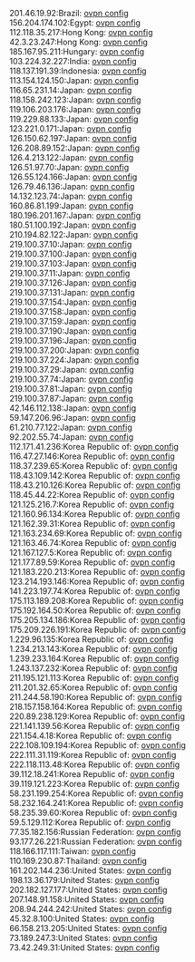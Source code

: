 201.46.19.92:Brazil: [ovpn config](vpn/201_46_19_92.ovpn)  
156.204.174.102:Egypt: [ovpn config](vpn/156_204_174_102.ovpn)  
112.118.35.217:Hong Kong: [ovpn config](vpn/112_118_35_217.ovpn)  
42.3.23.247:Hong Kong: [ovpn config](vpn/42_3_23_247.ovpn)  
185.167.95.211:Hungary: [ovpn config](vpn/185_167_95_211.ovpn)  
103.224.32.227:India: [ovpn config](vpn/103_224_32_227.ovpn)  
118.137.191.39:Indonesia: [ovpn config](vpn/118_137_191_39.ovpn)  
113.154.124.150:Japan: [ovpn config](vpn/113_154_124_150.ovpn)  
116.65.231.14:Japan: [ovpn config](vpn/116_65_231_14.ovpn)  
118.158.242.123:Japan: [ovpn config](vpn/118_158_242_123.ovpn)  
119.106.203.176:Japan: [ovpn config](vpn/119_106_203_176.ovpn)  
119.229.88.133:Japan: [ovpn config](vpn/119_229_88_133.ovpn)  
123.221.0.171:Japan: [ovpn config](vpn/123_221_0_171.ovpn)  
126.150.62.197:Japan: [ovpn config](vpn/126_150_62_197.ovpn)  
126.208.89.152:Japan: [ovpn config](vpn/126_208_89_152.ovpn)  
126.4.213.122:Japan: [ovpn config](vpn/126_4_213_122.ovpn)  
126.51.97.70:Japan: [ovpn config](vpn/126_51_97_70.ovpn)  
126.55.124.166:Japan: [ovpn config](vpn/126_55_124_166.ovpn)  
126.79.46.136:Japan: [ovpn config](vpn/126_79_46_136.ovpn)  
14.132.123.74:Japan: [ovpn config](vpn/14_132_123_74.ovpn)  
160.86.81.199:Japan: [ovpn config](vpn/160_86_81_199.ovpn)  
180.196.201.167:Japan: [ovpn config](vpn/180_196_201_167.ovpn)  
180.51.100.192:Japan: [ovpn config](vpn/180_51_100_192.ovpn)  
210.194.82.122:Japan: [ovpn config](vpn/210_194_82_122.ovpn)  
219.100.37.10:Japan: [ovpn config](vpn/219_100_37_10.ovpn)  
219.100.37.100:Japan: [ovpn config](vpn/219_100_37_100.ovpn)  
219.100.37.103:Japan: [ovpn config](vpn/219_100_37_103.ovpn)  
219.100.37.11:Japan: [ovpn config](vpn/219_100_37_11.ovpn)  
219.100.37.126:Japan: [ovpn config](vpn/219_100_37_126.ovpn)  
219.100.37.131:Japan: [ovpn config](vpn/219_100_37_131.ovpn)  
219.100.37.154:Japan: [ovpn config](vpn/219_100_37_154.ovpn)  
219.100.37.158:Japan: [ovpn config](vpn/219_100_37_158.ovpn)  
219.100.37.159:Japan: [ovpn config](vpn/219_100_37_159.ovpn)  
219.100.37.190:Japan: [ovpn config](vpn/219_100_37_190.ovpn)  
219.100.37.196:Japan: [ovpn config](vpn/219_100_37_196.ovpn)  
219.100.37.200:Japan: [ovpn config](vpn/219_100_37_200.ovpn)  
219.100.37.224:Japan: [ovpn config](vpn/219_100_37_224.ovpn)  
219.100.37.29:Japan: [ovpn config](vpn/219_100_37_29.ovpn)  
219.100.37.74:Japan: [ovpn config](vpn/219_100_37_74.ovpn)  
219.100.37.81:Japan: [ovpn config](vpn/219_100_37_81.ovpn)  
219.100.37.87:Japan: [ovpn config](vpn/219_100_37_87.ovpn)  
42.146.112.138:Japan: [ovpn config](vpn/42_146_112_138.ovpn)  
59.147.206.96:Japan: [ovpn config](vpn/59_147_206_96.ovpn)  
61.210.77.122:Japan: [ovpn config](vpn/61_210_77_122.ovpn)  
92.202.55.74:Japan: [ovpn config](vpn/92_202_55_74.ovpn)  
112.171.41.236:Korea Republic of: [ovpn config](vpn/112_171_41_236.ovpn)  
116.47.27.146:Korea Republic of: [ovpn config](vpn/116_47_27_146.ovpn)  
118.37.239.65:Korea Republic of: [ovpn config](vpn/118_37_239_65.ovpn)  
118.43.109.142:Korea Republic of: [ovpn config](vpn/118_43_109_142.ovpn)  
118.43.210.126:Korea Republic of: [ovpn config](vpn/118_43_210_126.ovpn)  
118.45.44.22:Korea Republic of: [ovpn config](vpn/118_45_44_22.ovpn)  
121.125.216.7:Korea Republic of: [ovpn config](vpn/121_125_216_7.ovpn)  
121.160.96.134:Korea Republic of: [ovpn config](vpn/121_160_96_134.ovpn)  
121.162.39.31:Korea Republic of: [ovpn config](vpn/121_162_39_31.ovpn)  
121.163.234.69:Korea Republic of: [ovpn config](vpn/121_163_234_69.ovpn)  
121.163.46.74:Korea Republic of: [ovpn config](vpn/121_163_46_74.ovpn)  
121.167.127.5:Korea Republic of: [ovpn config](vpn/121_167_127_5.ovpn)  
121.177.89.59:Korea Republic of: [ovpn config](vpn/121_177_89_59.ovpn)  
121.183.220.213:Korea Republic of: [ovpn config](vpn/121_183_220_213.ovpn)  
123.214.193.146:Korea Republic of: [ovpn config](vpn/123_214_193_146.ovpn)  
141.223.197.74:Korea Republic of: [ovpn config](vpn/141_223_197_74.ovpn)  
175.113.189.208:Korea Republic of: [ovpn config](vpn/175_113_189_208.ovpn)  
175.192.164.50:Korea Republic of: [ovpn config](vpn/175_192_164_50.ovpn)  
175.205.134.186:Korea Republic of: [ovpn config](vpn/175_205_134_186.ovpn)  
175.209.226.191:Korea Republic of: [ovpn config](vpn/175_209_226_191.ovpn)  
1.229.96.135:Korea Republic of: [ovpn config](vpn/1_229_96_135.ovpn)  
1.234.213.143:Korea Republic of: [ovpn config](vpn/1_234_213_143.ovpn)  
1.239.233.164:Korea Republic of: [ovpn config](vpn/1_239_233_164.ovpn)  
1.243.137.232:Korea Republic of: [ovpn config](vpn/1_243_137_232.ovpn)  
211.195.121.113:Korea Republic of: [ovpn config](vpn/211_195_121_113.ovpn)  
211.201.32.65:Korea Republic of: [ovpn config](vpn/211_201_32_65.ovpn)  
211.244.58.190:Korea Republic of: [ovpn config](vpn/211_244_58_190.ovpn)  
218.157.158.164:Korea Republic of: [ovpn config](vpn/218_157_158_164.ovpn)  
220.89.238.129:Korea Republic of: [ovpn config](vpn/220_89_238_129.ovpn)  
221.141.139.56:Korea Republic of: [ovpn config](vpn/221_141_139_56.ovpn)  
221.154.4.18:Korea Republic of: [ovpn config](vpn/221_154_4_18.ovpn)  
222.108.109.194:Korea Republic of: [ovpn config](vpn/222_108_109_194.ovpn)  
222.111.31.119:Korea Republic of: [ovpn config](vpn/222_111_31_119.ovpn)  
222.118.113.48:Korea Republic of: [ovpn config](vpn/222_118_113_48.ovpn)  
39.112.18.241:Korea Republic of: [ovpn config](vpn/39_112_18_241.ovpn)  
39.119.121.223:Korea Republic of: [ovpn config](vpn/39_119_121_223.ovpn)  
58.231.199.254:Korea Republic of: [ovpn config](vpn/58_231_199_254.ovpn)  
58.232.164.241:Korea Republic of: [ovpn config](vpn/58_232_164_241.ovpn)  
58.235.39.60:Korea Republic of: [ovpn config](vpn/58_235_39_60.ovpn)  
59.5.129.112:Korea Republic of: [ovpn config](vpn/59_5_129_112.ovpn)  
77.35.182.156:Russian Federation: [ovpn config](vpn/77_35_182_156.ovpn)  
93.177.26.221:Russian Federation: [ovpn config](vpn/93_177_26_221.ovpn)  
118.166.117.111:Taiwan: [ovpn config](vpn/118_166_117_111.ovpn)  
110.169.230.87:Thailand: [ovpn config](vpn/110_169_230_87.ovpn)  
161.202.144.236:United States: [ovpn config](vpn/161_202_144_236.ovpn)  
198.13.36.179:United States: [ovpn config](vpn/198_13_36_179.ovpn)  
202.182.127.177:United States: [ovpn config](vpn/202_182_127_177.ovpn)  
207.148.91.158:United States: [ovpn config](vpn/207_148_91_158.ovpn)  
208.94.244.242:United States: [ovpn config](vpn/208_94_244_242.ovpn)  
45.32.8.100:United States: [ovpn config](vpn/45_32_8_100.ovpn)  
66.158.213.205:United States: [ovpn config](vpn/66_158_213_205.ovpn)  
73.189.247.3:United States: [ovpn config](vpn/73_189_247_3.ovpn)  
73.42.249.31:United States: [ovpn config](vpn/73_42_249_31.ovpn)  
